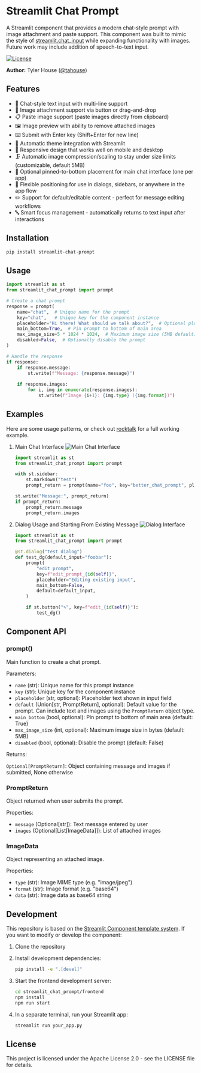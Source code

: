 
# Streamlit Chat Prompt

A Streamlit component that provides a modern chat-style prompt with image attachment and paste support. This component was built to mimic the style of [streamlit.chat_input](https://docs.streamlit.io/develop/api-reference/chat/st.chat_input) while expanding functionality with images. Future work may include addition of speech-to-text input.

[![License](https://img.shields.io/badge/License-Apache_2.0-blue.svg)](https://opensource.org/licenses/Apache-2.0)

**Author:** Tyler House ([@tahouse](https://github.com/tahouse))

## Features

- 📝 Chat-style text input with multi-line support
- 📎 Image attachment support via button or drag-and-drop
- 📋 Paste image support (paste images directly from clipboard)
- 🖼️ Image preview with ability to remove attached images
- ⌨️ Submit with Enter key (Shift+Enter for new line)
- 🎨 Automatic theme integration with Streamlit
- 📱 Responsive design that works well on mobile and desktop
- 🗜️ Automatic image compression/scaling to stay under size limits (customizable, default 5MB)
- 📌 Optional pinned-to-bottom placement for main chat interface (one per app)
- 🔄 Flexible positioning for use in dialogs, sidebars, or anywhere in the app flow
- ✏️ Support for default/editable content - perfect for message editing workflows
- 🔤 Smart focus management - automatically returns to text input after interactions

## Installation

```bash
pip install streamlit-chat-prompt
```

## Usage

```python
import streamlit as st
from streamlit_chat_prompt import prompt

# Create a chat prompt
response = prompt(
    name="chat",  # Unique name for the prompt
    key="chat",   # Unique key for the component instance
    placeholder="Hi there! What should we talk about?",  # Optional placeholder text
    main_bottom=True,  # Pin prompt to bottom of main area
    max_image_size=5 * 1024 * 1024,  # Maximum image size (5MB default)
    disabled=False,  # Optionally disable the prompt
)

# Handle the response
if response:
    if response.message:
        st.write(f"Message: {response.message}")
    
    if response.images:
        for i, img in enumerate(response.images):
            st.write(f"Image {i+1}: {img.type} ({img.format})")
```

## Examples

Here are some usage patterns, or check out [rocktalk](https://github.com/tahouse/rocktalk) for a full working example.

1. Main Chat Interface ![Main Chat Interface](screenshots/main-chat.png)

    ```python
    import streamlit as st
    from streamlit_chat_prompt import prompt

    with st.sidebar:
        st.markdown("test")
        prompt_return = prompt(name="foo", key="better_chat_prompt", placeholder="Hi there!", main_bottom=True)

    st.write("Message:", prompt_return)
    if prompt_return:
        prompt_return.message
        prompt_return.images

    ```

2. Dialog Usage and Starting From Existing Message ![Dialog Interface](screenshots/dialog.png)

    ```python
    import streamlit as st
    from streamlit_chat_prompt import prompt

    @st.dialog("test dialog")
    def test_dg(default_input="foobar"):
        prompt(
            "edit prompt",
            key=f"edit_prompt_{id(self)}",
            placeholder="Editing existing input",
            main_bottom=False,
            default=default_input,
        )
    
        if st.button("✎", key=f"edit_{id(self)}"):
            test_dg()

    ```

## Component API

### prompt()

Main function to create a chat prompt.

Parameters:

- `name` (str): Unique name for this prompt instance
- `key` (str): Unique key for the component instance
- `placeholder` (str, optional): Placeholder text shown in input field
- `default` (Union[str, PromptReturn], optional): Default value for the prompt. Can include text and images using the `PromptReturn` object type.
- `main_bottom` (bool, optional): Pin prompt to bottom of main area (default: True)
- `max_image_size` (int, optional): Maximum image size in bytes (default: 5MB)
- `disabled` (bool, optional): Disable the prompt (default: False)

Returns:

`Optional[PromptReturn]`: Object containing message and images if submitted, None otherwise

### PromptReturn

Object returned when user submits the prompt.

Properties:

- `message` (Optional[str]): Text message entered by user
- `images` (Optional[List[ImageData]]): List of attached images

### ImageData

Object representing an attached image.

Properties:

- `type` (str): Image MIME type (e.g. "image/jpeg")
- `format` (str): Image format (e.g. "base64")
- `data` (str): Image data as base64 string

## Development

This repository is based on the [Streamlit Component template system](https://github.com/streamlit/component-template). If you want to modify or develop the component:

1. Clone the repository
2. Install development dependencies:

    ```sh
    pip install -e ".[devel]"
    ```

3. Start the frontend development server:

    ```sh
    cd streamlit_chat_prompt/frontend
    npm install
    npm run start
    ```

4. In a separate terminal, run your Streamlit app:

    ```sh
    streamlit run your_app.py
    ```

## License

This project is licensed under the Apache License 2.0 - see the LICENSE file for details.
